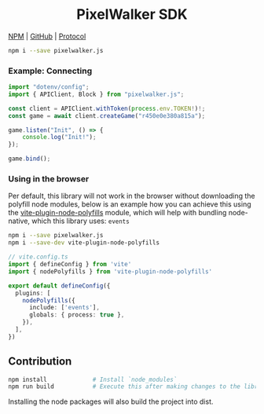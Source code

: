 
<center><h1>PixelWalker SDK</h1></center>

[NPM](https://www.npmjs.com/package/pixelwalker.js) | [GitHub](https://github.com/Anatoly03/pixelwalker.js) | [Protocol](https://github.com/PixelWalkerGame/Protocol)

```sh
npm i --save pixelwalker.js
```

### Example: Connecting

```ts
import "dotenv/config";
import { APIClient, Block } from "pixelwalker.js";

const client = APIClient.withToken(process.env.TOKEN!)!;
const game = await client.createGame("r450e0e380a815a");

game.listen("Init", () => {
    console.log("Init!");
});

game.bind();
```

### Using in the browser

Per default, this library will not work in the browser without downloading the polyfill node modules, below is an example how you can achieve this using the [vite-plugin-node-polyfills](https://www.npmjs.com/package/vite-plugin-node-polyfills) module, which will help with bundling node-native, which this library uses: `events`

```sh
npm i --save pixelwalker.js
npm i --save-dev vite-plugin-node-polyfills
```

```ts
// vite.config.ts
import { defineConfig } from 'vite'
import { nodePolyfills } from 'vite-plugin-node-polyfills'

export default defineConfig({
  plugins: [
    nodePolyfills({
      include: ['events'],
      globals: { process: true },
    }),
  ],
})
```

## Contribution

```sh
npm install             # Install `node_modules`
npm run build           # Execute this after making changes to the library.
```

Installing the node packages will also build the project into dist.
